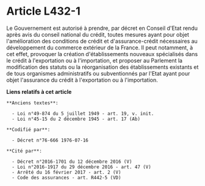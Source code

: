 # Article L432-1

Le Gouvernement est autorisé à prendre, par décret en Conseil d'Etat rendu après avis du conseil national du crédit, toutes
mesures ayant pour objet l'amélioration des conditions de crédit et d'assurance-crédit nécessaires au développement du
commerce extérieur de la France. Il peut notamment, à cet effet, provoquer la création d'établissements nouveaux spécialisés
dans le crédit à l'exportation ou à l'importation, et proposer au Parlement la modification des statuts ou la réorganisation
des établissements existants et de tous organismes administratifs ou subventionnés par l'Etat ayant pour objet l'assurance du
crédit à l'exportation ou à l'importation.

**Liens relatifs à cet article**

	**Anciens textes**:

	  - Loi n°49-874 du 5 juillet 1949 - art. 19, v. init.
	  - Loi n°45-15 du 2 décembre 1945 - art. 17 (Ab)

	**Codifié par**:

	  - Décret n°76-666 1976-07-16

	**Cité par**:

	  - Décret n°2016-1701 du 12 décembre 2016 (V)
	  - Loi n°2016-1917 du 29 décembre 2016 - art. 47 (V)
	  - Arrêté du 16 février 2017 - art. 2 (V)
	  - Code des assurances - art. R442-5 (VD)
